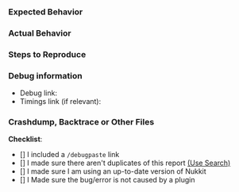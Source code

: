 <!--- Please do not ask questions or create discussion in the bug tracker. Use https://nukkitx.com -->
<!--- ONLY POST ISSUES WITH A CLEAN SERVER ON THE LATEST VERSION -->
### Expected Behavior
<!--- What would you expect to happen -->



### Actual Behavior
<!--- What actually happened -->



### Steps to Reproduce
<!--- Reliable steps which someone can use to reproduce the issue. Please do not create issues for non reproducible bug! -->



### Debug information
<!--- Use the 'debugpaste' and 'timings paste' command in Nukkit -->
* Debug link:
* Timings link (if relevant):


### Crashdump, Backtrace or Other Files
<!--- We recommend using https://gist.github.com for any logs or dumps -->

**Checklist**:
<!--- Make sure you've completed the following steps (put an "X" between of brackets): -->
- [] I included a `/debugpaste` link
- [] I made sure there aren't duplicates of this report [(Use Search)](https://github.com/NukkitX/Nukkit/issues?utf8=%E2%9C%93&q=is%3Aissue)
- [] I made sure I am using an up-to-date version of Nukkit
- [] I Made sure the bug/error is not caused by a plugin
